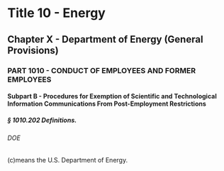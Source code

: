 
# Title 10 - Energy
## Chapter X - Department of Energy (General Provisions)
### PART 1010 - CONDUCT OF EMPLOYEES AND FORMER EMPLOYEES
#### Subpart B - Procedures for Exemption of Scientific and Technological Information Communications From Post-Employment Restrictions
##### § 1010.202 Definitions.
###### DOE

(c)means the U.S. Department of Energy.
